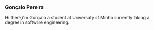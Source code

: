 ### Gonçalo Pereira
Hi there,i'm Gonçalo a student at Universaty of Minho currently taking a degree in software engineering.